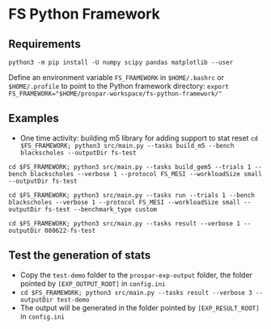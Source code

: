 # FS Python Framework

## Requirements

`python3 -m pip install -U numpy scipy pandas matplotlib --user`

Define an environment variable `FS_FRAMEWORK` in `$HOME/.bashrc` or `$HOME/.profile` to point to the Python framework directory: `export FS_FRAMEWORK="$HOME/prospar-workspace/fs-python-framework/"`

## Examples

- One time activity: building m5 library for adding support to stat reset `cd $FS_FRAMEWORK; python3 src/main.py --tasks build_m5 --bench blackscholes --outputDir fs-test`

`cd $FS_FRAMEWORK; python3 src/main.py --tasks build_gem5 --trials 1 --bench blackscholes --verbose 1 --protocol FS_MESI --workloadSize small --outputDir fs-test`

`cd $FS_FRAMEWORK; python3 src/main.py --tasks run --trials 1 --bench blackscholes --verbose 1 --protocol FS_MESI --workloadSize small --outputDir fs-test --benchmark_type custom`

`cd $FS_FRAMEWORK; python3 src/main.py --tasks result --verbose 1 --outputDir 080622-fs-test`

## Test the generation of stats

- Copy the `test-demo` folder to the `prospar-exp-output` folder, the folder pointed by `[EXP_OUTPUT_ROOT]` in `config.ini`
- `cd $FS_FRAMEWORK; python3 src/main.py --tasks result --verbose 3 --outputDir test-demo`
- The output will be generated in the folder pointed by `[EXP_RESULT_ROOT]` in `config.ini`
